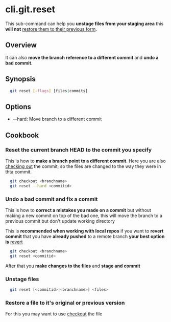 # cli.git.reset

This sub-command can help you **unstage files from your staging area** this
**will not** [restore them to their previous form](./8m7k.md).

## Overview

It can also **move the branch reference to a different commit** and **undo a
bad commit**.

## Synopsis

```sh
  git reset [-flags] [files|commits]
```

## Options

- --hard: Move branch to a different commit

## Cookbook

### Reset the current branch HEAD to the commit you specify

This is how to **make a branch point to a different commit**. Here you are also
[checking out](./it3j.md) the commit; so the files are changed to the way
they were in thta commit.

```sh
  git checkout <branchname>
  git reset --hard <commitid>
```

### Undo a bad commit and fix a commit

This is how to **correct a mistakes you made on a commit** but without making a
new commit on top of the bad one, this will move the branch to a previous
commit but don't update working directory

This is **recommended when working with local repos** if you want to **revert
commit** that you have **already pushed** to a remote branch **your best option
is** [revert](./36re.md)

```sh
  git checkout <branchname>
  git reset <commitid>
```

After that you **make changes to the files** and **stage and commit**

### Unstage files

```sh
  git reset [<commitid>|<branchname>] <files>
```

### Restore a file to it's original or previous version

For this you may want to use [checkout](./it3j.md) the file
